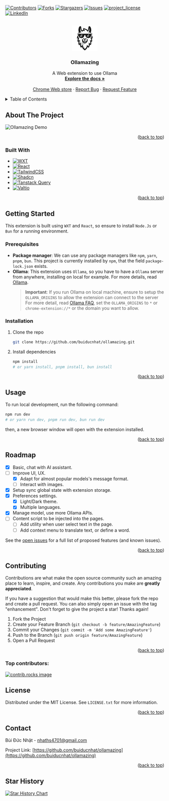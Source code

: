 <a id="readme-top"></a>

<!-- PROJECT SHIELDS -->

[![Contributors][contributors-shield]][contributors-url]
[![Forks][forks-shield]][forks-url]
[![Stargazers][stars-shield]][stars-url]
[![Issues][issues-shield]][issues-url]
[![project_license][license-shield]][license-url]
[![LinkedIn][linkedin-shield]][linkedin-url]

<!-- PROJECT LOGO -->
<br />
<div align="center">
  <a href="https://github.com/buiducnhat/ollamazing">
    <img src="docs/logo.png" alt="Logo" width="80" height="80">
  </a>

<h3 align="center">Ollamazing</h3>

  <p align="center">
    A Web extension to use Ollama
    <br />
    <a href="https://github.com/buiducnhat/ollamazing"><strong>Explore the docs »</strong></a>
    <br />
    <br />
    <a href="https://chromewebstore.google.com/detail/ollamazing/bfndpdpimcehljfgjdacbpapgbkecahi">Chrome Web store</a>
    &middot;
    <a href="https://github.com/buiducnhat/ollamazing/issues/new?labels=bug&template=bug-report---.md">Report Bug</a>
    &middot;
    <a href="https://github.com/buiducnhat/ollamazing/issues/new?labels=enhancement&template=feature-request---.md">Request Feature</a>
  </p>
</div>

<!-- TABLE OF CONTENTS -->
<details>
  <summary>Table of Contents</summary>
  <ol>
    <li>
      <a href="#about-the-project">About The Project</a>
      <ul>
        <li><a href="#built-with">Built With</a></li>
      </ul>
    </li>
    <li>
      <a href="#getting-started">Getting Started</a>
      <ul>
        <li><a href="#prerequisites">Prerequisites</a></li>
        <li><a href="#installation">Installation</a></li>
      </ul>
    </li>
    <li><a href="#usage">Usage</a></li>
    <li><a href="#roadmap">Roadmap</a></li>
    <li><a href="#contributing">Contributing</a></li>
    <li><a href="#license">License</a></li>
    <li><a href="#contact">Contact</a></li>
  </ol>
</details>

<!-- ABOUT THE PROJECT -->

## About The Project

![Ollamazing Demo][product-demo]

<p align="right">(<a href="#readme-top">back to top</a>)</p>

### Built With

- [![WXT][WXT]][WXT-url]
- [![React][React.js]][React-url]
- [![TailwindCSS][TailwindCSS]][TailwindCSS-url]
- [![Shadcn][Shadcn]][Shadcn-url]
- [![Tanstack Query][Tanstack Query]][Tanstack Query-url]
- [![Valtio][Valtio]][Valtio-url]
<p align="right">(<a href="#readme-top">back to top</a>)</p>

<!-- GETTING STARTED -->

## Getting Started

This extension is built using `WXT` and `React`, so ensure to install `Node.Js` or `Bun` for a running environment.

### Prerequisites

- **Package manager**: We can use any package managers like `npm`, `yarn`, `pnpm`, `bun`. This project is currently installed by `npm`, that the field `package-lock.json` exists.
- **Ollama**: This extension uses `Ollama`, so you have to have a `Ollama` server from anywhere, installing on local for example. For more details, read [Ollama](https://github.com/buiducnhat/ollama).
  > **Important**: If you run Ollama on local machine, ensure to setup the `OLLAMA_ORIGINS` to allow the extension can connect to the server
  > For more detail, read [Ollama FAQ](https://github.com/ollama/ollama/blob/main/docs/faq.md#how-do-i-configure-ollama-server), set the `OLLAMA_ORIGINS` to `*` or `chrome-extension://*` or the domain you want to allow.

### Installation

1. Clone the repo
   ```sh
   git clone https://github.com/buiducnhat/ollamazing.git
   ```
2. Install dependencies
   ```sh
   npm install
   # or yarn install, pnpm install, bun install
   ```

<p align="right">(<a href="#readme-top">back to top</a>)</p>

<!-- USAGE EXAMPLES -->

## Usage

To run local development, run the following command:

```sh
npm run dev
# or yarn run dev, pnpm run dev, bun run dev
```

then, a new browser window will open with the extension installed.

<p align="right">(<a href="#readme-top">back to top</a>)</p>

<!-- ROADMAP -->

## Roadmap

- [x] Basic, chat with AI assistant.
- [ ] Improve UI, UX.
  - [x] Adapt for almost popular models's message format.
  - [ ] Interact with images.
- [x] Setup sync global state with extension storage.
- [x] Preferences settings.
  - [x] Light/Dark theme.
  - [x] Multiple languages.
- [x] Manage model, use more Ollama APIs.
- [ ] Content script to be injected into the pages.
  - [ ] Add utility when user select text in the page.
  - [ ] Add context menu to translate text, or define a word.

See the [open issues](https://github.com/buiducnhat/ollamazing/issues) for a full list of proposed features (and known issues).

<p align="right">(<a href="#readme-top">back to top</a>)</p>

<!-- CONTRIBUTING -->

## Contributing

Contributions are what make the open source community such an amazing place to learn, inspire, and create. Any contributions you make are **greatly appreciated**.

If you have a suggestion that would make this better, please fork the repo and create a pull request. You can also simply open an issue with the tag "enhancement".
Don't forget to give the project a star! Thanks again!

1. Fork the Project
2. Create your Feature Branch (`git checkout -b feature/AmazingFeature`)
3. Commit your Changes (`git commit -m 'Add some AmazingFeature'`)
4. Push to the Branch (`git push origin feature/AmazingFeature`)
5. Open a Pull Request

<p align="right">(<a href="#readme-top">back to top</a>)</p>

### Top contributors:

<a href="https://github.com/buiducnhat/ollamazing/graphs/contributors">
  <img src="https://contrib.rocks/image?repo=buiducnhat/ollamazing" alt="contrib.rocks image" />
</a>

<!-- LICENSE -->

## License

Distributed under the MIT License. See `LICENSE.txt` for more information.

<p align="right">(<a href="#readme-top">back to top</a>)</p>

<!-- CONTACT -->

## Contact

Bùi Đức Nhật - nhaths4701@gmail.com

Project Link: [https://github.com/buiducnhat/ollamazing](https://github.com/buiducnhat/ollamazing)

<p align="right">(<a href="#readme-top">back to top</a>)</p>

## Star History

[![Star History Chart](https://api.star-history.com/svg?repos=buiducnhat/ollamazing&type=Date)](https://star-history.com/#buiducnhat/ollamazing&Date)

<!-- MARKDOWN LINKS & IMAGES -->
<!-- https://www.markdownguide.org/basic-syntax/#reference-style-links -->

[contributors-shield]: https://img.shields.io/github/contributors/buiducnhat/ollamazing.svg?style=for-the-badge
[contributors-url]: https://github.com/buiducnhat/ollamazing/graphs/contributors
[forks-shield]: https://img.shields.io/github/forks/buiducnhat/ollamazing.svg?style=for-the-badge
[forks-url]: https://github.com/buiducnhat/ollamazing/network/members
[stars-shield]: https://img.shields.io/github/stars/buiducnhat/ollamazing.svg?style=for-the-badge
[stars-url]: https://github.com/buiducnhat/ollamazing/stargazers
[issues-shield]: https://img.shields.io/github/issues/buiducnhat/ollamazing.svg?style=for-the-badge
[issues-url]: https://github.com/buiducnhat/ollamazing/issues
[license-shield]: https://img.shields.io/github/license/buiducnhat/ollamazing.svg?style=for-the-badge
[license-url]: https://github.com/buiducnhat/ollamazing/blob/master/LICENSE.txt
[linkedin-shield]: https://img.shields.io/badge/-LinkedIn-black.svg?style=for-the-badge&logo=linkedin&colorB=555
[linkedin-url]: https://linkedin.com/in/buiducnhat
[product-demo]: docs/demo.gif
[WXT]: https://img.shields.io/badge/wxt-black?style=for-the-badge&logo=wxt
[WXT-url]: https://wxt.dev/
[React.js]: https://img.shields.io/badge/React-20232A?style=for-the-badge&logo=react&logoColor=61DAFB
[React-url]: https://reactjs.org/
[TailwindCSS]: https://img.shields.io/badge/tailwindcss-black?style=for-the-badge&logo=tailwindcss
[TailwindCSS-url]: https://tailwindcss.com/
[Shadcn]: https://img.shields.io/badge/shadcn-black?style=for-the-badge&logo=shadcnui
[Shadcn-url]: https://ui.shadcn.com/
[Tanstack Query]: https://img.shields.io/badge/tanstackquery-black?style=for-the-badge&logo=reactquery
[Tanstack Query-url]: https://tanstack.com/query
[Valtio]: https://img.shields.io/badge/valtio-gray?style=for-the-badge&logo=data:image/png;base64,iVBORw0KGgoAAAANSUhEUgAAADAAAAAwCAIAAADYYG7QAAABB0lEQVR4nOyVwYmGMBCFdxfRDkK85WQzerACG0kbViA24N0OrMACLEAN6MXs3twgyz7dgWV+mO/mY5x8IRPy8cYMEUKIEEKEECKEECGECCHYCUXE/621Sqnfa4ZhaNuWuNBdxnH8RDRNc78huyMTIQQ7IeotK4oijuMw0Vr3ff8fQtbaqqrCJM/zuq6NMWfinCvL8s82z4SUUlmWhUmSJMaYMFyWhWLDcYZECPFghvZ9v4zIcRzOuTBc19V7fynbtu3+Ku/3S38kTdMo+t6V936aJmJPEpfHdZ5nYkN2MyRCCHZC1Me16zqt9fn56Ia/BuyOTIQQIoQQIYQIIUQIIUKIrwAAAP//7BxzdBirqlAAAAAASUVORK5CYII=
[Valtio-url]: https://valtio.dev/
